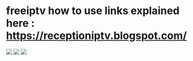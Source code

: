# freeiptv how to use links explained here : https://receptioniptv.blogspot.com/ 

<img src="http://i.ibb.co/8xD1zcR/Screenshot-20220923-110733.png">

<img src="http://i.ibb.co/RTgmmSd/1gen1.png">

<img src="http://i.ibb.co/PGHHzN9/Screenshot-20221116-080112.png">
